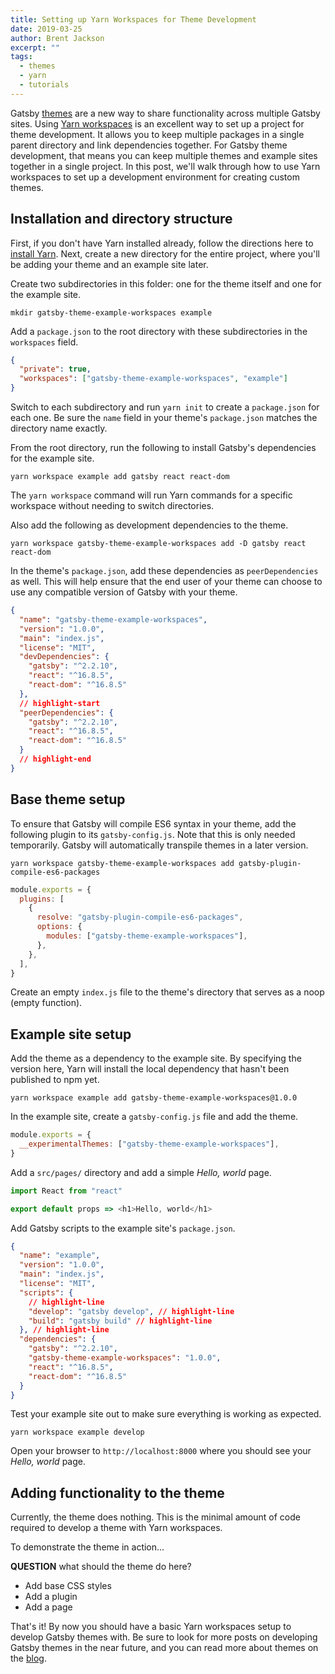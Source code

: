 ```yaml
---
title: Setting up Yarn Workspaces for Theme Development
date: 2019-03-25
author: Brent Jackson
excerpt: ""
tags:
  - themes
  - yarn
  - tutorials
---
```


Gatsby [themes][themes-tag] are a new way to share functionality across multiple Gatsby sites.
Using [Yarn workspaces][] is an excellent way to set up a project for theme development.
It allows you to keep multiple packages in a single parent directory and link dependencies together.
For Gatsby theme development, that means you can keep multiple themes and example sites together in a single project.
In this post, we'll walk through how to use Yarn workspaces to set up a development environment for creating custom themes.

## Installation and directory structure

First, if you don't have Yarn installed already, follow the directions here to [install Yarn][].
Next, create a new directory for the entire project, where you'll be adding your theme and an example site later.

Create two subdirectories in this folder: one for the theme itself and one for the example site.

```shell
mkdir gatsby-theme-example-workspaces example
```

Add a `package.json` to the root directory with these subdirectories in the `workspaces` field.

```json:title=package.json
{
  "private": true,
  "workspaces": ["gatsby-theme-example-workspaces", "example"]
}
```

Switch to each subdirectory and run `yarn init` to create a `package.json` for each one.
Be sure the `name` field in your theme's `package.json` matches the directory name exactly.

From the root directory, run the following to install Gatsby's dependencies for the example site.

```shell
yarn workspace example add gatsby react react-dom
```

The `yarn workspace` command will run Yarn commands for a specific workspace without needing to switch directories.

Also add the following as development dependencies to the theme.

```shell
yarn workspace gatsby-theme-example-workspaces add -D gatsby react react-dom
```

In the theme's `package.json`, add these dependencies as `peerDependencies` as well.
This will help ensure that the end user of your theme can choose to use any compatible version of Gatsby with your theme.

```json:title=gatsby-theme-example-workspaces/package.json
{
  "name": "gatsby-theme-example-workspaces",
  "version": "1.0.0",
  "main": "index.js",
  "license": "MIT",
  "devDependencies": {
    "gatsby": "^2.2.10",
    "react": "^16.8.5",
    "react-dom": "^16.8.5"
  },
  // highlight-start
  "peerDependencies": {
    "gatsby": "^2.2.10",
    "react": "^16.8.5",
    "react-dom": "^16.8.5"
  }
  // highlight-end
}
```

## Base theme setup

To ensure that Gatsby will compile ES6 syntax in your theme, add the following plugin to its `gatsby-config.js`.
Note that this is only needed temporarily. Gatsby will automatically transpile themes in a later version.

```shell
yarn workspace gatsby-theme-example-workspaces add gatsby-plugin-compile-es6-packages
```

```js:title=gatsby-theme-example-workspaces/gatsby-config.js
module.exports = {
  plugins: [
    {
      resolve: "gatsby-plugin-compile-es6-packages",
      options: {
        modules: ["gatsby-theme-example-workspaces"],
      },
    },
  ],
}
```

Create an empty `index.js` file to the theme's directory that serves as a noop (empty function).

## Example site setup

Add the theme as a dependency to the example site.
By specifying the version here, Yarn will install the local dependency that hasn't been published to npm yet.

```shell
yarn workspace example add gatsby-theme-example-workspaces@1.0.0
```

In the example site, create a `gatsby-config.js` file and add the theme.

```js:title=example/gatsby-config.js
module.exports = {
  __experimentalThemes: ["gatsby-theme-example-workspaces"],
}
```

Add a `src/pages/` directory and add a simple _Hello, world_ page.

```js:title=example/src/pages/index.js
import React from "react"

export default props => <h1>Hello, world</h1>
```

Add Gatsby scripts to the example site's `package.json`.

```json:title=example/package.json
{
  "name": "example",
  "version": "1.0.0",
  "main": "index.js",
  "license": "MIT",
  "scripts": {
    // highlight-line
    "develop": "gatsby develop", // highlight-line
    "build": "gatsby build" // highlight-line
  }, // highlight-line
  "dependencies": {
    "gatsby": "^2.2.10",
    "gatsby-theme-example-workspaces": "1.0.0",
    "react": "^16.8.5",
    "react-dom": "^16.8.5"
  }
}
```

Test your example site out to make sure everything is working as expected.

```shell
yarn workspace example develop
```

Open your browser to `http://localhost:8000` where you should see your _Hello, world_ page.

## Adding functionality to the theme

Currently, the theme does nothing.
This is the minimal amount of code required to develop a theme with Yarn workspaces.

To demonstrate the theme in action...

**QUESTION** what should the theme do here?

- Add base CSS styles
- Add a plugin
- Add a page

That's it! By now you should have a basic Yarn workspaces setup to develop Gatsby themes with.
Be sure to look for more posts on developing Gatsby themes in the near future,
and you can read more about themes on the [blog][themes-tag].

[themes-tag]: /blog/tags/themes
[yarn]: https://yarnpkg.com
[yarn workspaces]: https://yarnpkg.com/lang/en/docs/workspaces/
[install yarn]: https://yarnpkg.com/en/docs/install
